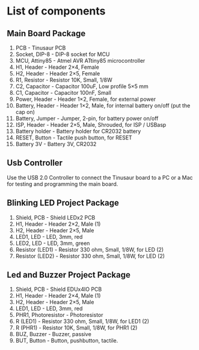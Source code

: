 # List of components
<!-- add-image: tbd - one with all, one for each -->
<!-- add-content: short description for each component-->

## Main Board Package

1. PCB - Tinusaur PCB
2. Socket, DIP-8 - DIP-8 socket for MCU
3. MCU, Attiny85 - Atmel AVR ATtiny85 microcontroller
4. H1, Header - Header 2×4, Female
5. H2, Header - Header 2×5, Female
6. R1, Resistor - Resistor 10K, Small, 1/8W
7. C2, Capacitor - Capacitor 100uF, Low profile 5×5 mm
8. C1, Capacitor - Capacitor 100nF, Small
9. Power, Header - Header 1×2, Female, for external power
10. Battery, Header - Header 1×2, Male, for internal battery on/off (put the cap on)
11. Battery, Jumper - Jumper, 2-pin, for battery power on/off
12. ISP, Header - Header 2×5, Male, Shrouded, for ISP / USBasp
13. Battery holder - Battery holder for CR2032 battery
14. RESET, Button - Tactile push button, for RESET
15. Battery 3V - Battery 3V, CR2032


## Usb Controller
<!-- terminology-edit: programmer vs. controller -->

Use the USB 2.0 Controller to connect the Tinusaur board to a PC or a Mac for testing and programming the main board.

<!-- structure-edit: move specific project packages to separate files -->
## Blinking LED Project Package

1. Shield, PCB - Shield LEDx2 PCB
1. H1, Header - Header 2×2, Male   (1)
1. H2, Header - Header 2×5, Male
1. LED1, LED - LED, 3mm, red
1. LED2, LED - LED, 3mm, green
1. Resistor (LED1) - Resistor 330 ohm, Small, 1/8W, for LED   (2)
1. Resistor (LED2) - Resistor 330 ohm, Small, 1/8W, for LED   (2)

## Led and Buzzer Project Package

1. Shield, PCB - Shield EDUx4IO PCB
1. H1, Header - Header 2×4, Male    (1)
1. H2, Header -	Header 2×5, Male
1. LED1, LED - LED, 3mm, red
1. PHR1, Photoresistor - Photoresistor
1. R (LED1)	- Resistor 330 ohm, Small, 1/8W, for LED1  (2)
1. R (PHR1)	- Resistor 10K, Small, 1/8W, for PHR1  (2)
1. BUZ, Buzzer - Buzzer, passive
1. BUT, Button - Button, pushbutton, tactile.


